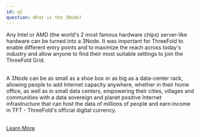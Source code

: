 ```yaml
---
id: q2
question: What is the 3Node?
---
```


Any Intel or AMD (the world's 2 most famous hardware chips) server-like hardware can be turned into a 3Node. It was important for ThreeFold to enable different entry points and to maximize the reach across today's industry and allow anyone to find their most suitable settings to join the ThreeFold Grid.
<br/>
<br/>

A 3Node can be as small as a shoe box or as big as a data-center rack, allowing people to add Internet capacity anywhere, whether in their home office, as well as in small data centers, empowering their cities, villages and communities with a data sovereign and planet positive Internet infrastructure that can host the data of millions of people and earn income in TFT - ThreeFold's official digital currency.
<br/>
<br/>

[Learn More](https://wiki.threefold.io/#/threefold__grid_concepts?id=what-is-the-threefold-grid)

